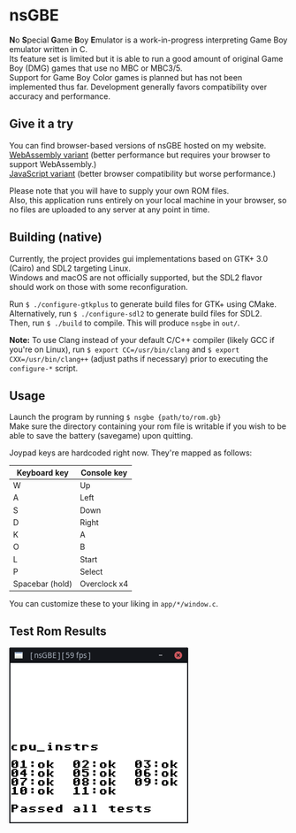 # nsGBE
**N**o **S**pecial **G**ame **B**oy **E**mulator is a work-in-progress interpreting Game Boy emulator written in C.  
Its feature set is limited but it is able to run a good amount of original Game Boy (DMG) games that use no MBC or MBC3/5.  
Support for Game Boy Color games is planned but has not been implemented thus far. Development generally favors 
compatibility over accuracy and performance.

## Give it a try

You can find browser-based versions of nsGBE hosted on my website.  
[WebAssembly variant](https://noeliel.com/nsGBE/wasm/) (better performance but requires your browser to support WebAssembly.)  
[JavaScript variant](https://noeliel.com/nsGBE/js/) (better browser compatibility but worse performance.)

Please note that you will have to supply your own ROM files.  
Also, this application runs entirely on your local machine in your browser, so no files are uploaded to any server at any point in time.

## Building (native)

Currently, the project provides gui implementations based on GTK+ 3.0 (Cairo) and SDL2 targeting Linux.  
Windows and macOS are not officially supported, but the SDL2 flavor should work on those with some reconfiguration.

Run `$ ./configure-gtkplus` to generate build files for GTK+ using CMake.  
Alternatively, run `$ ./configure-sdl2` to generate build files for SDL2.  
Then, run `$ ./build` to compile. This will produce `nsgbe` in `out/`.

**Note:** To use Clang instead of your default C/C++ compiler (likely GCC if you're on Linux), run `$ export CC=/usr/bin/clang` and `$ export CXX=/usr/bin/clang++` (adjust paths if necessary) prior to executing the `configure-*` script.

## Usage

Launch the program by running `$ nsgbe {path/to/rom.gb}`  
Make sure the directory containing your rom file is writable if you wish to be able to save the battery (savegame) upon quitting.

Joypad keys are hardcoded right now. They're mapped as follows:

| Keyboard key | Console key |
| --- | --- |
| W | Up |
| A | Left |
| S | Down |
| D | Right |
| K | A |
| O | B |
| L | Start |
| P | Select |
| Spacebar (hold) | Overclock x4 |

You can customize these to your liking in `app/*/window.c`.

## Test Rom Results

![blargg's cpu instruction tests](res/cpu_instrs.png)
